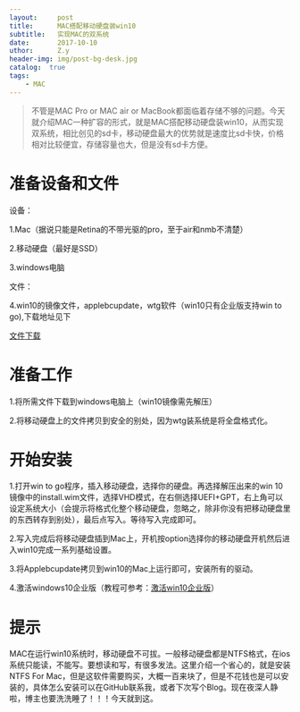 ```yaml
--- 
layout:     post 
title:      MAC搭配移动硬盘装win10
subtitle:   实现MAC的双系统 
date:       2017-10-10
uthor:      Z.y 
header-img: img/post-bg-desk.jpg
catalog:  true
tags: 
    - MAC
---
```




>不管是MAC Pro or MAC air or MacBook都面临着存储不够的问题。今天就介绍MAC一种扩容的形式，就是MAC搭配移动硬盘装win10，从而实现双系统，相比创见的sd卡，移动硬盘最大的优势就是速度比sd卡快，价格相对比较便宜，存储容量也大，但是没有sd卡方便。

# 准备设备和文件
设备：

1.Mac（据说只能是Retina的不带光驱的pro，至于air和nmb不清楚）

2.移动硬盘（最好是SSD）

3.windows电脑

文件：

4.win10的镜像文件，applebcupdate，wtg软件（win10只有企业版支持win to go),下载地址见下

[文件下载](https://pan.baidu.com/s/1skCkqgX)

# 准备工作

1.将所需文件下载到windows电脑上（win10镜像需先解压）

2.将移动硬盘上的文件拷贝到安全的别处，因为wtg装系统是将全盘格式化。

# 开始安装

1.打开win to go程序，插入移动硬盘，选择你的硬盘。再选择解压出来的win 10镜像中的install.wim文件，选择VHD模式，在右侧选择UEFI+GPT，右上角可以设定系统大小（会提示将格式化整个移动硬盘，忽略之，除非你没有把移动硬盘里的东西转存到别处），最后点写入。等待写入完成即可。


2.写入完成后将移动硬盘插到Mac上，开机按option选择你的移动硬盘开机然后进入win10完成一系列基础设置。


3.将Applebcupdate拷贝到win10的Mac上运行即可，安装所有的驱动。

4.激活windows10企业版（教程可参考：[激活win10企业版](https://jingyan.baidu.com/article/22a299b53980b19e19376aaf.html)）

# 提示
MAC在运行win10系统时，移动硬盘不可拔。一般移动硬盘都是NTFS格式，在ios系统只能读，不能写。要想读和写，有很多发法。这里介绍一个省心的，就是安装NTFS For Mac，但是这软件需要购买，大概一百来块了，但是不花钱也是可以安装的，具体怎么安装可以在GitHub联系我，或者下次写个Blog。现在夜深人静啦，博主也要洗洗睡了！！！今天就到这。
